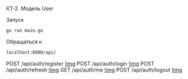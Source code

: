 КТ-2. Модель User

Запуск
```sh
go run main.go
```
Обращаться к 
```sh
localhost:8080/api/
```

POST /api/auth/register
[!img]("src/1.png")
POST /api/auth/login
[!img]("src/2,png")
POST /api/auth/refresh
[!img]("src/3,png")
GET /api/auth/me
[!img]("src/4.png")
POST /api/auth/logout
[!img]("src/5.png")
